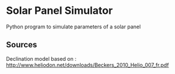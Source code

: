 # Solar Panel Simulator


Python program to simulate parameters of a solar panel


## Sources
Declination model based on : http://www.heliodon.net/downloads/Beckers_2010_Helio_007_fr.pdf
